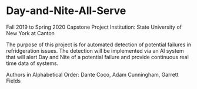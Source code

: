 # Day-and-Nite-All-Serve
Fall 2019 to Spring 2020 Capstone Project
Institution: State University of New York at Canton

The purpose of this project is for automated detection of potential failures in refridgeration issues.
The detection will be implemented via an AI system that will alert Day and Nite of a potential failure and provide continuous real time data of systems.

Authors in Alphabetical Order:
Dante Coco, Adam Cunningham, Garrett Fields
